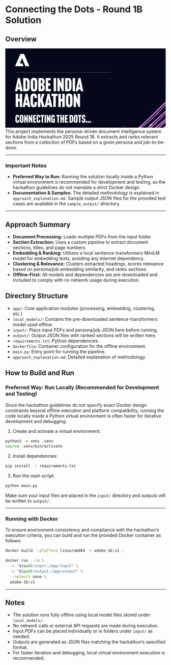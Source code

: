 # Connecting the Dots - Round 1B Solution

## Overview
![Adobe-Hackathon-Banner](media/banner.png)
This project implements the persona-driven document intelligence system for Adobe India Hackathon 2025 Round 1B. It extracts and ranks relevant sections from a collection of PDFs based on a given persona and job-to-be-done.

---

### Important Notes

- **Preferred Way to Run:** Running the solution locally inside a Python virtual environment is recommended for development and testing, as the hackathon guidelines do not mandate a strict Docker design.
- **Documentation & Samples:** The detailed methodology is explained in `approach_explanation.md`. Sample output JSON files for the provided test cases are available in the `sample_output/` directory.

---

## Approach Summary

- **Document Processing:** Loads multiple PDFs from the input folder.
- **Section Extraction:** Uses a custom pipeline to extract document sections, titles, and page numbers.
- **Embedding & Ranking:** Utilizes a local sentence-transformers MiniLM model for embedding texts, avoiding any internet dependency.
- **Clustering & Relevance:** Clusters extracted headings, scores relevance based on persona/job embedding similarity, and ranks sections.
- **Offline-First:** All models and dependencies are pre-downloaded and included to comply with no network usage during execution.

## Directory Structure

- `app/`: Core application modules (processing, embedding, clustering, etc.)
- `local_models/`: Contains the pre-downloaded sentence-transformers model used offline.
- `input/`: Place input PDFs and persona/job JSON here before running.
- `output/`: Output JSON files with ranked sections will be written here.
- `requirements.txt`: Python dependencies.
- `Dockerfile`: Container configuration for the offline environment.
- `main.py`: Entry point for running the pipeline.
- `approach_explanation.md`: Detailed explanation of methodology.

## How to Build and Run

### Preferred Way: Run Locally (Recommended for Development and Testing)

Since the hackathon guidelines do not specify exact Docker design constraints beyond offline execution and platform compatibility, running the code locally inside a Python virtual environment is often faster for iterative development and debugging.

1. Create and activate a virtual environment:

```bash
python3 -m venv .venv
source .venv/bin/activate
````

2. Install dependencies:

```bash
pip install -r requirements.txt
```

3. Run the main script:

```bash
python main.py
```

Make sure your input files are placed in the `input/` directory and outputs will be written to `output/`.

---

### Running with Docker

To ensure environment consistency and compliance with the hackathon’s execution criteria, you can build and run the provided Docker container as follows:

```bash
docker build --platform linux/amd64 -t adobe-1b:v1 .
```

```bash
docker run --rm \
  -v "$(pwd)/input:/app/input" \
  -v "$(pwd)/output:/app/output" \
  --network none \
  adobe-1b:v1
```

---

## Notes

* The solution runs fully offline using local model files stored under `local_models/`.
* No network calls or external API requests are made during execution.
* Input PDFs can be placed individually or in folders under `input/` as needed.
* Outputs are generated as JSON files matching the hackathon’s specified format.
* For faster iteration and debugging, local virtual environment execution is recommended.